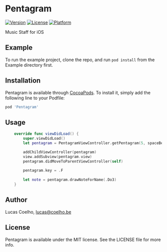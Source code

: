 # Pentagram

[![Version](https://img.shields.io/cocoapods/v/Pentagram.svg?style=flat)](http://cocoapods.org/pods/Pentagram)
[![License](https://img.shields.io/cocoapods/l/Pentagram.svg?style=flat)](http://cocoapods.org/pods/Pentagram)
[![Platform](https://img.shields.io/cocoapods/p/Pentagram.svg?style=flat)](http://cocoapods.org/pods/Pentagram)


Music Staff for iOS

## Example

To run the example project, clone the repo, and run `pod install` from the Example directory first.

## Installation

Pentagram is available through [CocoaPods](http://cocoapods.org). To install
it, simply add the following line to your Podfile:

```ruby
pod 'Pentagram'
```

## Usage
```swift
    override func viewDidLoad() {
        super.viewDidLoad()
        let pentagram = PentagramViewController.getPentagram(5, spaceBetweenLines: 24, topPosition: 200)

        addChildViewController(pentagram)
        view.addSubview(pentagram.view)
        pentagram.didMoveToParentViewController(self)
        
        pentagram.key = .F
        
        let note = pentagram.drawNoteForName(.Do3)
    }
```
## Author

Lucas Coelho, lucas@coelho.be

## License

Pentagram is available under the MIT license. See the LICENSE file for more info.
